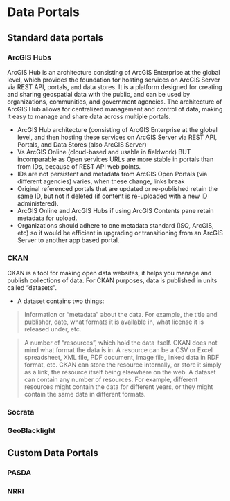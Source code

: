 # Data Portals

## Standard data portals

### ArcGIS Hubs

ArcGIS Hub is an architecture consisting of ArcGIS Enterprise at the global level, which provides the foundation for hosting services on ArcGIS Server via REST API, portals, and data stores. It is a platform designed for creating and sharing geospatial data with the public, and can be used by organizations, communities, and government agencies. The architecture of ArcGIS Hub allows for centralized management and control of data, making it easy to manage and share data across multiple portals.

* ArcGIS Hub architecture (consisting of ArcGIS Enterprise at the global level, and then hosting these services on ArcGIS Server via REST API, Portals, and Data Stores (also ArcGIS Server)
* Vs ArcGIS Online (cloud-based and usable in fieldwork) BUT incomparable as Open services URLs are more stable in portals than from IDs, because of REST API web points.
* IDs are not persistent and metadata from ArcGIS Open Portals (via different agencies) varies, when these change, links break
* Original referenced portals that are updated or re-published retain the same ID, but not if deleted (if content is re-uploaded with a new ID administered).
* ArcGIS Online and ArcGIS Hubs if using ArcGIS Contents pane retain metadata for upload.
* Organizations should adhere to one metadata standard (ISO, ArcGIS, etc) so it would be efficient in upgrading or transitioning from an ArcGIS Server to another app based portal.

### CKAN

CKAN is a tool for making open data websites, it helps you manage and publish collections of data.  For CKAN purposes, data is published in units called “datasets”.

   - A dataset contains two things:

   > Information or “metadata” about the data. For example, the title and publisher, date, what formats it is available in, what license it is released under, etc.

   > A number of “resources”, which hold the data itself. CKAN does not mind what format the data is in. A resource can be a CSV or Excel spreadsheet, XML file, PDF document, image file, linked data in RDF format, etc. CKAN can store the resource internally, or store it simply as a link, the resource itself being elsewhere on the web. A dataset can contain any number of resources. For example, different resources might contain the data for different years, or they might contain the same data in different formats.

### Socrata

### GeoBlacklight

## Custom Data Portals

### PASDA

### NRRI


